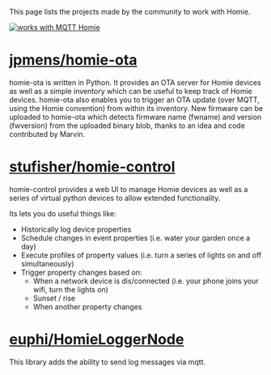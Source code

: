 This page lists the projects made by the community to work with Homie.

[![works with MQTT Homie](https://homieiot.github.io/img/works-with-homie.svg)](https://homieiot.github.io/)

# [jpmens/homie-ota](https://github.com/jpmens/homie-ota)

homie-ota is written in Python. It provides an OTA server for Homie devices as well as a simple inventory which can be useful to keep track of Homie devices. homie-ota also enables you to trigger an OTA update (over MQTT, using the Homie convention) from within its inventory. New firmware can be uploaded to homie-ota which detects firmware name (fwname) and version (fwversion) from the uploaded binary blob, thanks to an idea and code contributed by Marvin.

# [stufisher/homie-control](https://github.com/stufisher/homie-control)

homie-control provides a web UI to manage Homie devices as well as a series of virtual python devices to allow extended functionality.

Its lets you do useful things like:

* Historically log device properties
* Schedule changes in event properties (i.e. water your garden once a day)
* Execute profiles of property values (i.e. turn a series of lights on and off simultaneously)
* Trigger property changes based on:
   * When a network device is dis/connected (i.e. your phone joins your wifi, turn the lights on)
   * Sunset / rise
   * When another property changes

# [euphi/HomieLoggerNode](https://github.com/euphi/HomieLoggerNode)

This library adds the ability to send log messages via mqtt.
